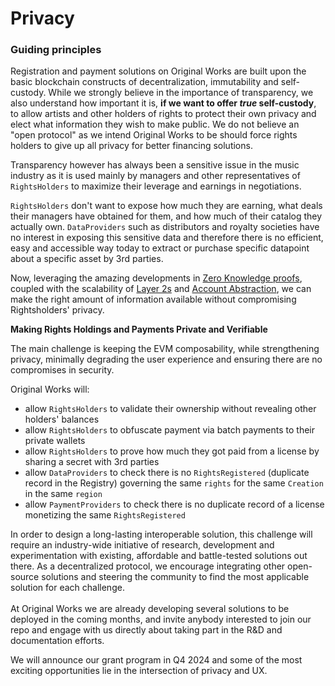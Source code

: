 # Privacy

### Guiding principles

Registration and payment solutions on Original Works are built upon the basic blockchain constructs of decentralization, immutability and self-custody. While we strongly believe in the importance of transparency, we also understand how important it is, **if we want to offer **_**true**_** self-custody**, to allow artists and other holders of rights to protect their own privacy and elect what information they wish to make public. We do not believe an "open protocol" as we intend Original Works to be should force rights holders to give up all privacy for better financing solutions.

Transparency however has always been a sensitive issue in the music industry as it is used mainly by managers and other representatives of `RightsHolders` to maximize their leverage and earnings in negotiations.

`RightsHolders` don't want to expose how much they are earning, what deals their managers have obtained for them, and how much of their catalog they actually own. `DataProviders` such as distributors and royalty societies have no interest in exposing this sensitive data and therefore there is no efficient, easy and accessible way today to extract or purchase specific datapoint about a specific asset by 3rd parties.

Now, leveraging the amazing developments in [Zero Knowledge proofs](https://chain.link/education/zero-knowledge-proof-zkp), coupled with the scalability of [Layer 2s](https://www.coinbase.com/learn/crypto-basics/what-are-ethereum-layer-2-blockchains-and-how-do-they-work) and [Account Abstraction](https://ethereum.org/en/roadmap/account-abstraction/), we can make the right amount of information available without compromising Rightsholders' privacy.

**Making Rights Holdings and Payments Private and Verifiable**

The main challenge is keeping the EVM composability, while strengthening privacy, minimally degrading the user experience and ensuring there are no compromises in security.

Original Works will:

* allow `RightsHolders` to validate their ownership without revealing other holders' balances
* allow `RightsHolders` to obfuscate payment via batch payments to their private wallets
* allow `RightsHolders` to prove how much they got paid from a license by sharing a secret with 3rd parties
* allow `DataProviders` to check there is no `RightsRegistered` (duplicate record in the Registry) governing the same `rights` for the same `Creation` in the same `region`
* allow `PaymentProviders` to check there is no duplicate record of a license monetizing the same `RightsRegistered`

In order to design a long-lasting interoperable solution, this challenge will require an industry-wide initiative of research, development and experimentation with existing, affordable and battle-tested solutions out there. As a decentralized protocol, we encourage integrating other open-source solutions and steering the community to find the most applicable solution for each challenge.\
\
At Original Works we are already developing several solutions to be deployed in the coming months, and invite anybody interested to join our repo and engage with us directly about taking part in the R\&D and documentation efforts.

We will announce our grant program in Q4 2024 and some of the most exciting opportunities lie in the intersection of privacy and UX.
